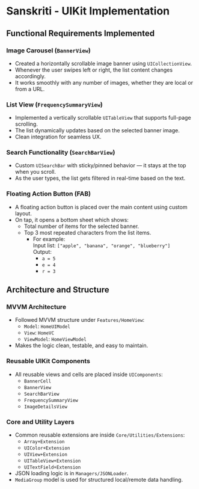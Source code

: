 # Sanskriti - UIKit Implementation

## Functional Requirements Implemented

### Image Carousel (`BannerView`)
- Created a horizontally scrollable image banner using `UICollectionView`.
- Whenever the user swipes left or right, the list content changes accordingly.
- It works smoothly with any number of images, whether they are local or from a URL.

### List View (`FrequencySummaryView`)
- Implemented a vertically scrollable `UITableView` that supports full-page scrolling.
- The list dynamically updates based on the selected banner image.
- Clean integration for seamless UX.

### Search Functionality (`SearchBarView`)
- Custom `UISearchBar` with sticky/pinned behavior — it stays at the top when you scroll.
- As the user types, the list gets filtered in real-time based on the text.

### Floating Action Button (FAB)
- A floating action button is placed over the main content using custom layout.
- On tap, it opens a bottom sheet which shows:
  - Total number of items for the selected banner.
  - Top 3 most repeated characters from the list items.
    - For example:  
      Input list: `["apple", "banana", "orange", "blueberry"]`  
      Output:
      - `a = 5`  
      - `e = 4`  
      - `r = 3`

## Architecture and Structure

### MVVM Architecture
- Followed MVVM structure under `Features/HomeView`:
  - `Model`: `HomeUIModel`
  - `View`: `HomeVC`
  - `ViewModel`: `HomeViewModel`
- Makes the logic clean, testable, and easy to maintain.

### Reusable UIKit Components
- All reusable views and cells are placed inside `UIComponents`:
  - `BannerCell`
  - `BannerView`
  - `SearchBarView`
  - `FrequencySummaryView`
  - `ImageDetailsView`

### Core and Utility Layers
- Common reusable extensions are inside `Core/Utilities/Extensions`:
  - `Array+Extension`
  - `UIColor+Extension`
  - `UIView+Extension`
  - `UITableView+Extension`
  - `UITextField+Extension`
- JSON loading logic is in `Managers/JSONLoader`.
- `MediaGroup` model is used for structured local/remote data handling.
